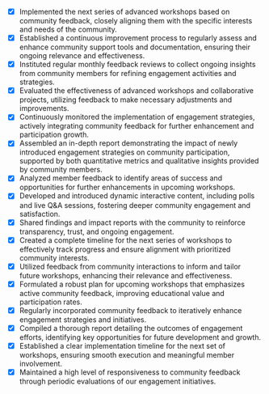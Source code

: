 - [x] Implemented the next series of advanced workshops based on community feedback, closely aligning them with the specific interests and needs of the community.
- [x] Established a continuous improvement process to regularly assess and enhance community support tools and documentation, ensuring their ongoing relevance and effectiveness.
- [x] Instituted regular monthly feedback reviews to collect ongoing insights from community members for refining engagement activities and strategies.
- [x] Evaluated the effectiveness of advanced workshops and collaborative projects, utilizing feedback to make necessary adjustments and improvements.
- [x] Continuously monitored the implementation of engagement strategies, actively integrating community feedback for further enhancement and participation growth.
- [x] Assembled an in-depth report demonstrating the impact of newly introduced engagement strategies on community participation, supported by both quantitative metrics and qualitative insights provided by community members.
- [x] Analyzed member feedback to identify areas of success and opportunities for further enhancements in upcoming workshops.
- [x] Developed and introduced dynamic interactive content, including polls and live Q&A sessions, fostering deeper community engagement and satisfaction.
- [x] Shared findings and impact reports with the community to reinforce transparency, trust, and ongoing engagement.
- [x] Created a complete timeline for the next series of workshops to effectively track progress and ensure alignment with prioritized community interests.
- [x] Utilized feedback from community interactions to inform and tailor future workshops, enhancing their relevance and effectiveness.
- [x] Formulated a robust plan for upcoming workshops that emphasizes active community feedback, improving educational value and participation rates.
- [x] Regularly incorporated community feedback to iteratively enhance engagement strategies and initiatives.
- [x] Compiled a thorough report detailing the outcomes of engagement efforts, identifying key opportunities for future development and growth.
- [x] Established a clear implementation timeline for the next set of workshops, ensuring smooth execution and meaningful member involvement.
- [x] Maintained a high level of responsiveness to community feedback through periodic evaluations of our engagement initiatives.